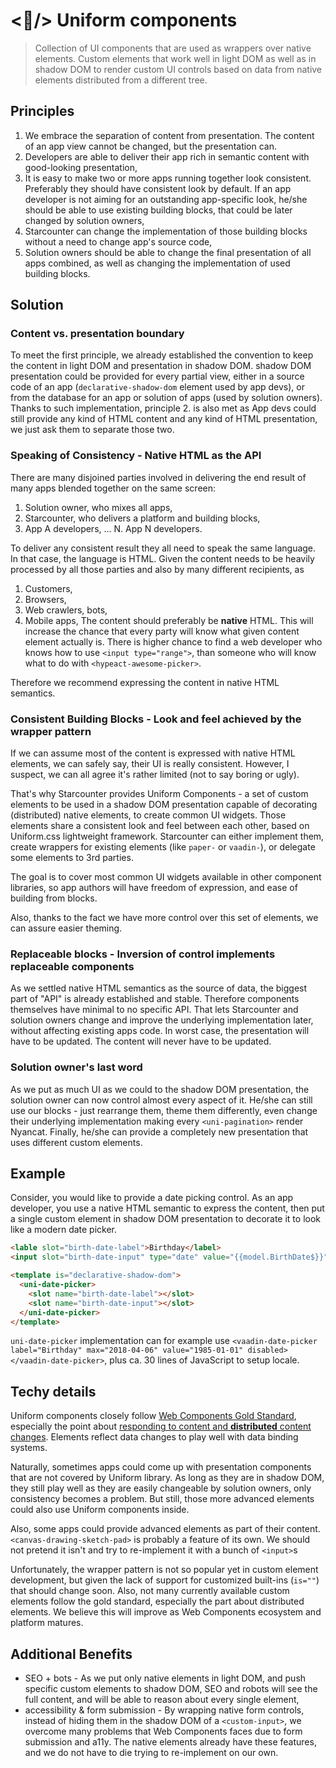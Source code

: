 # <🥋/> Uniform components
> Collection of UI components that are used as wrappers over native elements.
> Custom elements that work well in light DOM as well as in shadow DOM to render custom UI controls based on data from native elements distributed from a different tree.

## Principles

1. We embrace the separation of content from presentation. The content of an app view cannot be changed, but the presentation can.
2. Developers are able to deliver their app rich in semantic content with good-looking presentation,
3. It is easy to make two or more apps running together look consistent. Preferably they should have consistent look by default. If an app developer is not aiming for an outstanding app-specific look, he/she should be able to use existing building blocks, that could be later changed by solution owners,
4. Starcounter can change the implementation of those building blocks without a need to change app's source code,
5. Solution owners should be able to change the final presentation of all apps combined, as well as changing the implementation of used building blocks.

## Solution


### Content vs. presentation boundary

To meet the first principle, we already established the convention to keep the content in light DOM and presentation in shadow DOM. shadow DOM presentation could be provided for every partial view, either in a source code of an app (`declarative-shadow-dom` element used by app devs), or from the database for an app or solution of apps (used by solution owners).
Thanks to such implementation, principle 2. is also met as App devs could still provide any kind of HTML content and any kind of HTML presentation, we just ask them to separate those two.

### Speaking of Consistency - Native HTML as the API

There are many disjoined parties involved in delivering the end result of many apps blended together on the same screen:
1. Solution owner, who mixes all apps,
2. Starcounter, who delivers a platform and building blocks,
3. App A developers,
...
N. App N developers.

To deliver any consistent result they all need to speak the same language. In that case, the language is HTML. Given the content needs to be heavily processed by all those parties and also by many different recipients, as
1. Customers,
2. Browsers,
3. Web crawlers, bots,
4. Mobile apps,
The content should preferably be **native** HTML. This will increase the chance that every party will know what given content element actually is. There is higher chance to find a web developer who knows how to use `<input type="range">`,  than someone who will know what to do with `<hypeact-awesome-picker>`.

Therefore we recommend expressing the content in native HTML semantics.

### Consistent Building Blocks - Look and feel achieved by the wrapper pattern

If we can assume most of the content is expressed with native HTML elements, we can safely say, their UI is really consistent.
However, I suspect, we can all agree it's rather limited (not to say boring or ugly).

That's why Starcounter provides Uniform Components - a set of custom elements to be used in a shadow DOM presentation capable of decorating (distributed) native elements, to create common UI widgets. Those elements share a consistent look and feel between each other, based on Uniform.css lightweight framework. Starcounter can either implement them, create wrappers for existing elements (like `paper-` or `vaadin-`), or delegate some elements to 3rd parties.

The goal is to cover most common UI widgets available in other component libraries, so app authors will have freedom of expression, and ease of building from blocks.

Also, thanks to the fact we have more control over this set of elements, we can assure easier theming.

### Replaceable blocks - Inversion of control implements replaceable components

As we settled native HTML semantics as the source of data, the biggest part of "API" is already established and stable. Therefore components themselves have minimal to no specific API. That lets Starcounter and solution owners change and improve the underlying implementation later, without affecting existing apps code. In worst case, the presentation will have to be updated. The content will never have to be updated.

### Solution owner's last word

As we put as much UI as we could to the shadow DOM presentation, the solution owner can now control almost every aspect of it. He/she can still use our blocks - just rearrange them, theme them differently, even change their underlying implementation making every `<uni-pagination>` render Nyancat. Finally, he/she can provide a completely new presentation that uses different custom elements.

## Example
Consider, you would like to provide a date picking control. As an app developer, you use a native HTML semantic to express the content, then put a single custom element in shadow DOM presentation to decorate it to look like a modern date picker.
```HTML
<lable slot="birth-date-label">Birthday</label>
<input slot="birth-date-input" type="date" value="{{model.BirthDate$}}" max="{{model.Today}}" lang="se-SV" disabled>

<template is="declarative-shadow-dom">
  <uni-date-picker>
    <slot name="birth-date-label"></slot>
    <slot name="birth-date-input"></slot>
  </uni-date-picker>
</template>
```
`uni-date-picker` implementation can for example use `<vaadin-date-picker label="Birthday" max="2018-04-06" value="1985-01-01" disabled></vaadin-date-picker>`, plus ca. 30 lines of JavaScript to setup locale.

## Techy details

Uniform components closely follow [Web Components Gold Standard](https://github.com/webcomponents/gold-standard/wiki), especially the point about [responding to content and **distributed** content changes](https://github.com/webcomponents/gold-standard/wiki/Content-Changes).
Elements reflect data changes to play well with data binding systems.

Naturally, sometimes apps could come up with presentation components that are not covered by Uniform library. As long as they are in shadow DOM, they still play well as they are easily changeable by solution owners, only consistency becomes a problem. But still, those more advanced elements could also use Uniform components inside.



Also, some apps could provide advanced elements as part of their content. `<canvas-drawing-sketch-pad>` is probably a feature of its own. We should not pretend it isn't and try to re-implement it with a bunch of `<input>`s


Unfortunately, the wrapper pattern is not so popular yet in custom element development, but given the lack of support for customized built-ins (`is=""`) that should change soon.
Also, not many currently available custom elements follow the gold standard, especially the part about distributed elements. We believe this will improve as Web Components ecosystem and platform matures.


## Additional Benefits
- SEO + bots  -  As we put only native elements in light DOM, and push specific custom elements to shadow DOM, SEO and robots will see the full content, and will be able to reason about every single element,
- accessibility & form submission  -  By wrapping native form controls, instead of hiding them in the shadow DOM of a `<custom-input>`, we overcome many problems that Web Components faces due to form submission and a11y. The native elements already have these features, and we do not have to die trying to re-implement on our own.
